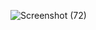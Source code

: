 ![Screenshot (72)](https://user-images.githubusercontent.com/71118230/151945580-4de644cb-ec81-4834-8418-4f509e8ed3b8.png)
